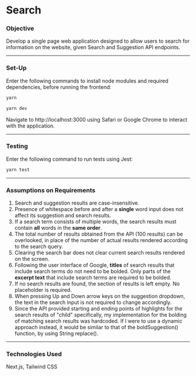 # Search

### Objective
Develop a single page web application designed to allow users to search for information on the website, given Search and Suggestion API endpoints.

---

### Set-Up
Enter the following commands to install node modules and required dependencies, before running the frontend:
```bash
yarn
```
```bash
yarn dev
```

Navigate to http://localhost:3000 using Safari or Google Chrome to interact with the application.

---

### Testing
Enter the following command to run tests using Jest:
```bash
yarn test
```

---

### Assumptions on Requirements
1. Search and suggestion results are case-insensitive.
2. Presence of whitespace before and after a **single** word input does not affect its suggestion and search results.
3. If a search term consists of multiple words, the search results must contain **all** words in the **same order**.
5. The total number of results obtained from the API (100 results) can be overlooked, in place of the number of actual results rendered according to the search query.
6. Clearing the search bar does not clear current search results rendered on the screen.
7. Following the user interface of Google, **titles** of search results that include search terms do not need to be bolded. Only parts of the **excerpt text** that include search terms are required to be bolded.
8. If no search results are found, the section of results is left empty. No placeholder is required.
9. When pressing Up and Down arrow keys on the suggestion dropdown, the text in the search input is not required to change accordingly.
10. Since the API provided starting and ending points of highlights for the search results of "child" specifically, my implementation for the bolding of matching search results was hardcoded. If I were to use a dynamic approach instead, it would be similar to that of the boldSuggestion() function, by using String replace().

---

### Technologies Used
Next.js, Tailwind CSS
